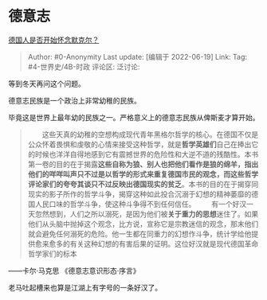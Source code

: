 # 德意志
[德国人是否开始怀念默克尔？](https://www.zhihu.com/question/526393834/answer/2535285151)

> Author: #0-Anonymity
> Last update: [编辑于 2022-06-19]
> Link:
> Tag: #4-世界史/4B-时政
> 评论区:
> 泛讨论:

等到冬天再问这个问题。

德意志民族是一个政治上非常幼稚的民族。

毕竟这是世界上最年幼的民族之一。严格意义上的德意志民族从俾斯麦才算开始。

> 　　这些天真的幼稚的空想构成现代青年黑格尔哲学的核心。在德国不仅是公众怀着畏惧和虔敬的心情来接受这种哲学，就是**哲学英雄们**自己在捧出它的时候也洋洋自得地感到它有震撼世界的危险性和大逆不道的残酷性。本书第一卷的目的在于揭露**这些自称为狼、别人也把他们看作是狼的绵羊，指出他们的咩咩叫声只不过是以哲学的形式来重复德国市民的观念，而这些哲学评论家们的夸夸其谈只不过反映出德国现实的贫乏**。本书的目的在于揭穿同现实的影子所作的哲学斗争，揭穿这种如此投合沉溺于幻想的精神萎靡的德国人民口味的哲学斗争，使这种斗争得不到任何信任。
> 　　有一个好汉一天忽然想到，人们之所以溺死，是因为他们被**关于重力的思想**迷住了。如果他们从头脑中抛掉这个观念，比方说，宣称它是宗教迷信的观念，那末他们就会避免任何溺死的危险。他一生都在同重力的幻想作斗争，统计学给他提供愈来愈多的有关这种幻想的有害后果的证明。这位好汉就是现代德国革命哲学家们的标本

——卡尔·马克思 《德意志意识形态·序言》

老马吐起槽来也算是江湖上有字号的一条好汉了。
